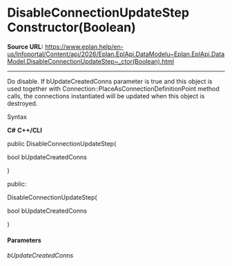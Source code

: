 # DisableConnectionUpdateStep Constructor(Boolean)

**Source URL:** https://www.eplan.help/en-us/Infoportal/Content/api/2026/Eplan.EplApi.DataModelu~Eplan.EplApi.DataModel.DisableConnectionUpdateStep~_ctor(Boolean).html

---

Do disable. If bUpdateCreatedConns parameter is true and this object is used together with Connection::PlaceAsConnectionDefinitionPoint method calls, the connections instantiated will be updated when this object is destroyed.

Syntax

**C#**
**C++/CLI**


public DisableConnectionUpdateStep( 

   bool bUpdateCreatedConns

)

public:

DisableConnectionUpdateStep( 

   bool bUpdateCreatedConns

)


#### Parameters

*bUpdateCreatedConns*
